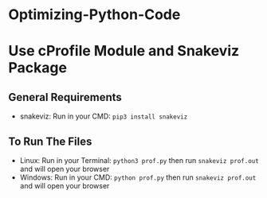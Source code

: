 # Optimizing-Python-Code 
# Use cProfile Module and Snakeviz Package

## General Requirements
* snakeviz: Run in your CMD: `pip3 install snakeviz`

## To Run The Files
* Linux: Run in your Terminal: `python3 prof.py` then run `snakeviz prof.out` and will open your browser
* Windows: Run in your CMD: `python prof.py` then run `snakeviz prof.out` and will open your browser